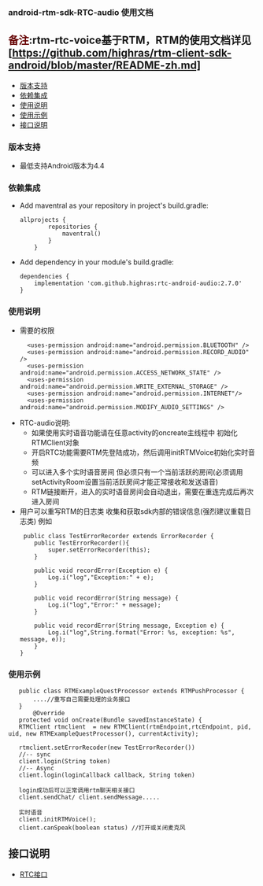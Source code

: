 ### android-rtm-sdk-RTC-audio 使用文档

## <font color="#660000">备注</font>:rtm-rtc-voice基于RTM，RTM的使用文档详见[https://github.com/highras/rtm-client-sdk-android/blob/master/README-zh.md]

- [版本支持](#版本支持)
- [依赖集成](#依赖集成)
- [使用说明](#使用说明)
- [使用示例](#使用示例)
- [接口说明](#接口说明)


### 版本支持
- 最低支持Android版本为4.4

### 依赖集成
- Add maventral as your repository in project's build.gradle:
    ~~~
    allprojects {
            repositories {
                maventral()
            }
        }
    ~~~
- Add dependency in your module's build.gradle:
    ~~~
    dependencies {
        implementation 'com.github.highras:rtc-android-audio:2.7.0'
    }
    ~~~

### 使用说明
- 需要的权限
  ~~~
    <uses-permission android:name="android.permission.BLUETOOTH" />
    <uses-permission android:name="android.permission.RECORD_AUDIO" />
    <uses-permission android:name="android.permission.ACCESS_NETWORK_STATE" />
    <uses-permission android:name="android.permission.WRITE_EXTERNAL_STORAGE" />
    <uses-permission android:name="android.permission.INTERNET"/>
    <uses-permission android:name="android.permission.MODIFY_AUDIO_SETTINGS" />
    ~~~
- RTC-audio说明:
  - 如果使用实时语音功能请在任意activity的oncreate主线程中 初始化RTMClient对象
  - 开启RTC功能需要RTM先登陆成功，然后调用initRTMVoice初始化实时音频
  - 可以进入多个实时语音房间 但必须只有一个当前活跃的房间(必须调用setActivityRoom设置当前活跃房间才能正常接收和发送语音)
  - RTM链接断开，进入的实时语音房间会自动退出，需要在重连完成后再次进入房间
- 用户可以重写RTM的日志类 收集和获取sdk内部的错误信息(强烈建议重载日志类) 例如
    ~~~
     public class TestErrorRecorder extends ErrorRecorder {
        public TestErrorRecorder(){
            super.setErrorRecorder(this);
        }
    
        public void recordError(Exception e) {
            Log.i("log","Exception:" + e);
        }
    
        public void recordError(String message) {
            Log.i("log","Error:" + message);
        }
    
        public void recordError(String message, Exception e) {
            Log.i("log",String.format("Error: %s, exception: %s", message, e));
        }
    }
    ~~~

### 使用示例
 ~~~
    public class RTMExampleQuestProcessor extends RTMPushProcessor {
        ....//重写自己需要处理的业务接口
    }
        @Override
    protected void onCreate(Bundle savedInstanceState) {
    RTMClient rtmclient  = new RTMClient(rtmEndpoint,rtcEndpoint, pid, uid, new RTMExampleQuestProcessor(), currentActivity);
    
    rtmclient.setErrorRecoder(new TestErrorRecorder())
    //-- sync
    client.login(String token)
    //-- Async
    client.login(loginCallback callback, String token)
    
    login成功后可以正常调用rtm聊天相关接口
    client.sendChat/ client.sendMessage.....

    实时语音
    client.initRTMVoice();
    client.canSpeak(boolean status) //打开或关闭麦克风
~~~

##  接口说明
- [RTC接口](doc-zh/RTC.md)
